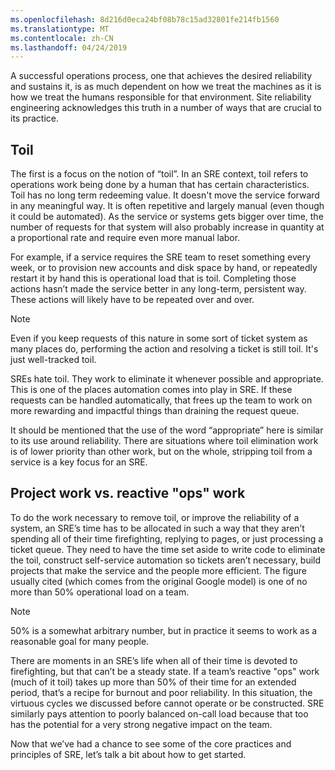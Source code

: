 ```yaml
---
ms.openlocfilehash: 8d216d0eca24bf08b78c15ad32801fe214fb1560
ms.translationtype: MT
ms.contentlocale: zh-CN
ms.lasthandoff: 04/24/2019
---
```

A successful operations process, one that achieves the desired reliability and sustains it, is as much dependent on how we treat the machines as it is how we treat the humans responsible for that environment. Site reliability engineering acknowledges this truth in a number of ways that are crucial to its practice.

## <a name="toil"></a>Toil

The first is a focus on the notion of “toil”. In an SRE context, toil refers to operations work being done by a human that has certain characteristics. Toil has no long term redeeming value. It doesn't move the service forward in any meaningful way. It is often repetitive and largely manual (even though it could be automated). As the service or systems gets bigger over time, the number of requests for that system will also probably increase in quantity at a proportional rate and require even more manual labor.

For example, if a service requires the SRE team to reset something every week, or to provision new accounts and disk space by hand, or repeatedly restart it by hand this is operational load that is toil. Completing those actions hasn’t made the service better in any long-term, persistent way. These actions will likely have to be repeated over and over.

> [!NOTE]
> Even if you keep requests of this nature in some sort of ticket system as many places do, performing the action and resolving a ticket is still toil. It's just well-tracked toil.

SREs hate toil. They work to eliminate it whenever possible and appropriate. This is one of the places automation comes into play in SRE. If these requests can be handled automatically, that frees up the team to work on more rewarding and impactful things than draining the request queue.

It should be mentioned that the use of the word “appropriate” here is similar to its use around reliability. There are situations where toil elimination work is of lower priority than other work, but on the whole, stripping toil from a service is a key focus for an SRE.

## <a name="project-work-vs-reactive-ops-work"></a>Project work vs. reactive "ops" work

To do the work necessary to remove toil, or improve the reliability of a system, an SRE’s time has to be allocated in such a way that they aren’t spending all of their time firefighting, replying to pages, or just processing a ticket queue. They need to have the time set aside to write code to eliminate the toil, construct self-service automation so tickets aren’t necessary, build projects that make the service and the people more efficient. The figure usually cited (which comes from the original Google model) is one of no more than 50% operational load on a team.

> [!NOTE]
> 50% is a somewhat arbitrary number, but in practice it seems to work as a reasonable goal for many people.

There are moments in an SRE’s life when all of their time is devoted to firefighting, but that can’t be a steady state. If a team’s reactive "ops" work (much of it toil) takes up more than 50% of their time for an extended period, that’s a recipe for burnout and poor reliability. In this situation, the virtuous cycles we discussed before cannot operate or be constructed. SRE similarly pays attention to poorly balanced on-call load because that too has the potential for a very strong negative impact on the team.

Now that we’ve had a chance to see some of the core practices and principles of SRE, let’s talk a bit about how to get started.
